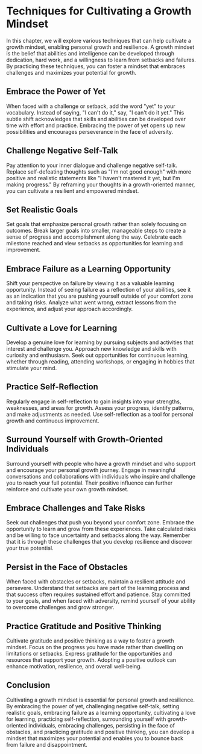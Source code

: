 Techniques for Cultivating a Growth Mindset
=======================================================

In this chapter, we will explore various techniques that can help cultivate a growth mindset, enabling personal growth and resilience. A growth mindset is the belief that abilities and intelligence can be developed through dedication, hard work, and a willingness to learn from setbacks and failures. By practicing these techniques, you can foster a mindset that embraces challenges and maximizes your potential for growth.

Embrace the Power of Yet
------------------------

When faced with a challenge or setback, add the word "yet" to your vocabulary. Instead of saying, "I can't do it," say, "I can't do it yet." This subtle shift acknowledges that skills and abilities can be developed over time with effort and practice. Embracing the power of yet opens up new possibilities and encourages perseverance in the face of adversity.

Challenge Negative Self-Talk
----------------------------

Pay attention to your inner dialogue and challenge negative self-talk. Replace self-defeating thoughts such as "I'm not good enough" with more positive and realistic statements like "I haven't mastered it yet, but I'm making progress." By reframing your thoughts in a growth-oriented manner, you can cultivate a resilient and empowered mindset.

Set Realistic Goals
-------------------

Set goals that emphasize personal growth rather than solely focusing on outcomes. Break larger goals into smaller, manageable steps to create a sense of progress and accomplishment along the way. Celebrate each milestone reached and view setbacks as opportunities for learning and improvement.

Embrace Failure as a Learning Opportunity
-----------------------------------------

Shift your perspective on failure by viewing it as a valuable learning opportunity. Instead of seeing failure as a reflection of your abilities, see it as an indication that you are pushing yourself outside of your comfort zone and taking risks. Analyze what went wrong, extract lessons from the experience, and adjust your approach accordingly.

Cultivate a Love for Learning
-----------------------------

Develop a genuine love for learning by pursuing subjects and activities that interest and challenge you. Approach new knowledge and skills with curiosity and enthusiasm. Seek out opportunities for continuous learning, whether through reading, attending workshops, or engaging in hobbies that stimulate your mind.

Practice Self-Reflection
------------------------

Regularly engage in self-reflection to gain insights into your strengths, weaknesses, and areas for growth. Assess your progress, identify patterns, and make adjustments as needed. Use self-reflection as a tool for personal growth and continuous improvement.

Surround Yourself with Growth-Oriented Individuals
--------------------------------------------------

Surround yourself with people who have a growth mindset and who support and encourage your personal growth journey. Engage in meaningful conversations and collaborations with individuals who inspire and challenge you to reach your full potential. Their positive influence can further reinforce and cultivate your own growth mindset.

Embrace Challenges and Take Risks
---------------------------------

Seek out challenges that push you beyond your comfort zone. Embrace the opportunity to learn and grow from these experiences. Take calculated risks and be willing to face uncertainty and setbacks along the way. Remember that it is through these challenges that you develop resilience and discover your true potential.

Persist in the Face of Obstacles
--------------------------------

When faced with obstacles or setbacks, maintain a resilient attitude and persevere. Understand that setbacks are part of the learning process and that success often requires sustained effort and patience. Stay committed to your goals, and when faced with adversity, remind yourself of your ability to overcome challenges and grow stronger.

Practice Gratitude and Positive Thinking
----------------------------------------

Cultivate gratitude and positive thinking as a way to foster a growth mindset. Focus on the progress you have made rather than dwelling on limitations or setbacks. Express gratitude for the opportunities and resources that support your growth. Adopting a positive outlook can enhance motivation, resilience, and overall well-being.

Conclusion
----------

Cultivating a growth mindset is essential for personal growth and resilience. By embracing the power of yet, challenging negative self-talk, setting realistic goals, embracing failure as a learning opportunity, cultivating a love for learning, practicing self-reflection, surrounding yourself with growth-oriented individuals, embracing challenges, persisting in the face of obstacles, and practicing gratitude and positive thinking, you can develop a mindset that maximizes your potential and enables you to bounce back from failure and disappointment.
